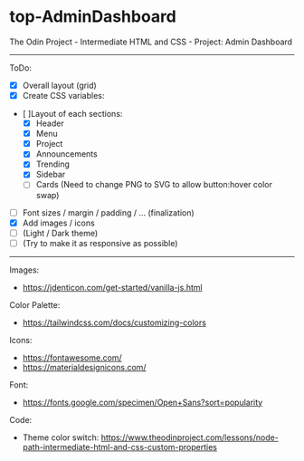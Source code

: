 # top-AdminDashboard
The Odin Project - Intermediate HTML and CSS - Project: Admin Dashboard
___
ToDo:
- [x] Overall layout (grid)
- [x] Create CSS variables:
- [ ]Layout of each sections:
     - [x] Header
     - [x] Menu
     - [x] Project
     - [x] Announcements
     - [x] Trending
     - [x] Sidebar
     - [ ] Cards  (Need to change PNG to SVG to allow button:hover color swap)
- [ ] Font sizes / margin / padding / ... (finalization)
- [x] Add images / icons
- [ ] (Light / Dark theme)
- [ ] (Try to make it as responsive as possible)

___
Images:
- https://jdenticon.com/get-started/vanilla-js.html

Color Palette:
- https://tailwindcss.com/docs/customizing-colors

Icons:
- https://fontawesome.com/
- https://materialdesignicons.com/

Font:
- https://fonts.google.com/specimen/Open+Sans?sort=popularity

Code:
- Theme color switch: https://www.theodinproject.com/lessons/node-path-intermediate-html-and-css-custom-properties